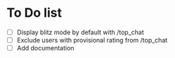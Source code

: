 # To Do list

- [ ] Display blitz mode by default with /top_chat
- [ ] Exclude users with provisional rating from /top_chat
- [ ] Add documentation
